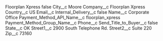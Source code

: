 <?xml version="1.0" encoding="UTF-8"?>
<CustomMetadata xmlns="http://soap.sforce.com/2006/04/metadata" xmlns:xsi="http://www.w3.org/2001/XMLSchema-instance" xmlns:xsd="http://www.w3.org/2001/XMLSchema">
    <label>Floorplan Xpress</label>
    <protected>false</protected>
    <values>
        <field>City__c</field>
        <value xsi:type="xsd:string">Moore</value>
    </values>
    <values>
        <field>Company__c</field>
        <value xsi:type="xsd:string">Floorplan Xpress</value>
    </values>
    <values>
        <field>Country__c</field>
        <value xsi:type="xsd:string">US</value>
    </values>
    <values>
        <field>Email__c</field>
        <value xsi:nil="true"/>
    </values>
    <values>
        <field>Internal_Delivery__c</field>
        <value xsi:type="xsd:boolean">false</value>
    </values>
    <values>
        <field>Name__c</field>
        <value xsi:type="xsd:string">Corporate Office</value>
    </values>
    <values>
        <field>Payment_Method_API_Name__c</field>
        <value xsi:type="xsd:string">floorplan_xpress</value>
    </values>
    <values>
        <field>Payment_Method_Group_Name__c</field>
        <value xsi:nil="true"/>
    </values>
    <values>
        <field>Phone__c</field>
        <value xsi:nil="true"/>
    </values>
    <values>
        <field>Send_Title_to_Buyer__c</field>
        <value xsi:type="xsd:boolean">false</value>
    </values>
    <values>
        <field>State__c</field>
        <value xsi:type="xsd:string">OK</value>
    </values>
    <values>
        <field>Street1__c</field>
        <value xsi:type="xsd:string">2900 South Telephone Rd.</value>
    </values>
    <values>
        <field>Street2__c</field>
        <value xsi:type="xsd:string">Suite 220</value>
    </values>
    <values>
        <field>Zip__c</field>
        <value xsi:type="xsd:string">73160</value>
    </values>
</CustomMetadata>
